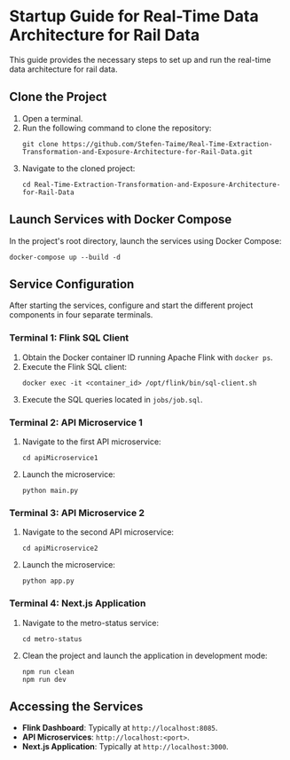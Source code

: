 # Startup Guide for Real-Time Data Architecture for Rail Data

This guide provides the necessary steps to set up and run the real-time data architecture for rail data.

## Clone the Project

1. Open a terminal.
2. Run the following command to clone the repository:
   ```
   git clone https://github.com/Stefen-Taime/Real-Time-Extraction-Transformation-and-Exposure-Architecture-for-Rail-Data.git
   ```
3. Navigate to the cloned project:
   ```
   cd Real-Time-Extraction-Transformation-and-Exposure-Architecture-for-Rail-Data
   ```

## Launch Services with Docker Compose

In the project's root directory, launch the services using Docker Compose:

```
docker-compose up --build -d
```

## Service Configuration

After starting the services, configure and start the different project components in four separate terminals.

### Terminal 1: Flink SQL Client

1. Obtain the Docker container ID running Apache Flink with `docker ps`.
2. Execute the Flink SQL client:
   ```
   docker exec -it <container_id> /opt/flink/bin/sql-client.sh
   ```
3. Execute the SQL queries located in `jobs/job.sql`.

### Terminal 2: API Microservice 1

1. Navigate to the first API microservice:
   ```
   cd apiMicroservice1
   ```
2. Launch the microservice:
   ```
   python main.py
   ```

### Terminal 3: API Microservice 2

1. Navigate to the second API microservice:
   ```
   cd apiMicroservice2
   ```
2. Launch the microservice:
   ```
   python app.py
   ```

### Terminal 4: Next.js Application

1. Navigate to the metro-status service:
   ```
   cd metro-status
   ```
2. Clean the project and launch the application in development mode:
   ```
   npm run clean
   npm run dev
   ```

## Accessing the Services

- **Flink Dashboard**: Typically at `http://localhost:8085`.
- **API Microservices**: `http://localhost:<port>`.
- **Next.js Application**: Typically at `http://localhost:3000`.

